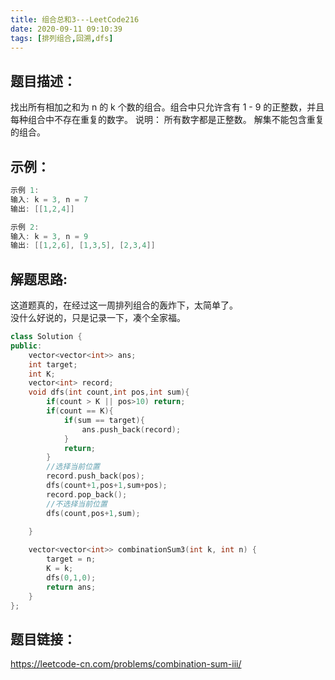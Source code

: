 ```yaml
---
title: 组合总和3---LeetCode216
date: 2020-09-11 09:10:39
tags: [排列组合,回溯,dfs]
---
```

## 题目描述：  
找出所有相加之和为 n 的 k 个数的组合。组合中只允许含有 1 - 9 的正整数，并且每种组合中不存在重复的数字。
说明：
所有数字都是正整数。
解集不能包含重复的组合。 
<!-- more -->
## 示例：   
```cpp
示例 1:
输入: k = 3, n = 7
输出: [[1,2,4]]

示例 2:
输入: k = 3, n = 9
输出: [[1,2,6], [1,3,5], [2,3,4]]
```

## 解题思路:  
这道题真的，在经过这一周排列组合的轰炸下，太简单了。  
没什么好说的，只是记录一下，凑个全家福。  

```cpp
class Solution {
public: 
    vector<vector<int>> ans;
    int target;
    int K;
    vector<int> record;
    void dfs(int count,int pos,int sum){
        if(count > K || pos>10) return;
        if(count == K){
            if(sum == target){
                ans.push_back(record);
            }
            return;
        }
        //选择当前位置
        record.push_back(pos);
        dfs(count+1,pos+1,sum+pos);
        record.pop_back();
        //不选择当前位置
        dfs(count,pos+1,sum);
       
    }

    vector<vector<int>> combinationSum3(int k, int n) {
        target = n;
        K = k;
        dfs(0,1,0);
        return ans;
    }
};
```

## 题目链接：  
https://leetcode-cn.com/problems/combination-sum-iii/